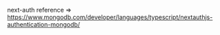 next-auth reference => https://www.mongodb.com/developer/languages/typescript/nextauthjs-authentication-mongodb/